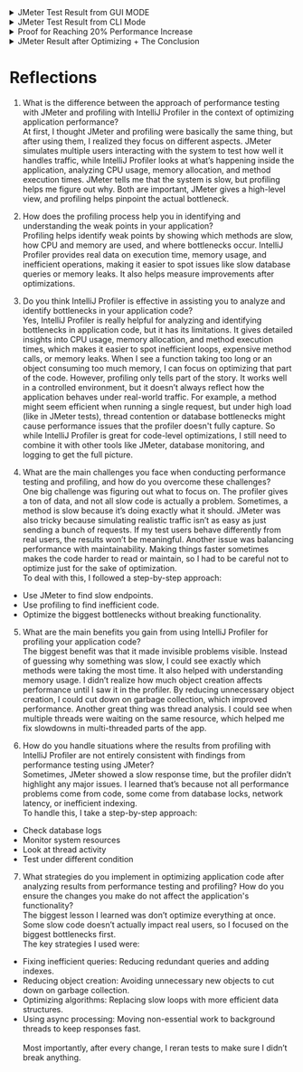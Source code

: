 <details>
   <summary> JMeter Test Result from GUI MODE </summary>

   ## Test Plan 1 in GUI

   ![test plan 1 gui 1](images/test-plan-1-GUI-r1.png)
   ![test plan 1 gui 2](images/test-plan-1-GUI-r2.png)
   ![test plan 1 gui 3](images/test-plan-1-GUI-r3.png)
   ![test plan 1 gui 4](images/test-plan-1-GUI-r4.png)

   ## Test Plan 2 in GUI

   ![test plan 2 gui 1](images/test-plan-2-GUI-r1.png)
   ![test plan 2 gui 2](images/test-plan-2-GUI-r2.png)
   ![test plan 2 gui 3](images/test-plan-2-GUI-r3.png)
   ![test plan 2 gui 4](images/test-plan-2-GUI-r4.png)

   ## Test Plan 3 in GUI

   ![test plan 3 gui 1](images/test-plan-3-GUI-r1.png)
   ![test plan 3 gui 2](images/test-plan-3-GUI-r2.png)
   ![test plan 3 gui 3](images/test-plan-3-GUI-r3.png)
   ![test plan 3 gui 4](images/test-plan-3-GUI-r4.png)
   
</details>


<details>
   <summary> JMeter Test Result from CLI Mode </summary>

   ![test plan 1 cli](images/testresults1.png)
   ![test plan 2 cli](images/testresults2.png)
   ![test plan 3 cli](images/testresults3.png)
   
</details>


<details>
   <summary> Proof for Reaching 20% Performance Increase </summary>

   ### First Endpoint

   before
   
   ![profiling1](images/time1.png)

   after
   
   ![profiling1op](images/time1optimized.png)

   ### Second Endpoint

   before
   
   ![profiling2](images/time2.png)

   after
   
   ![profiling2op](images/time2optimized.png)

   ### Third Endpoint

   before
   
   ![profiling3](images/time3.png)

   after
   
   ![profiling3op](images/time3optimized.png)
   
</details>


<details>
   <summary> JMeter Result after Optimizing + The Conclusion </summary>

   ![test plan 1 cli_op](images/testresults1_optimized.png)
   ![test plan 2 cli_op](images/testresults2_optimized.png)
   ![test plan 3 cli_op](images/testresults3_optimized.png)


   ### Conclusion

After performing profiling and optimizing the application, I ran another performance test using JMeter. The results showed a significant improvement compared to the initial measurement:
   1. Elapsed Time: Decreased significantly, meaning requests are processed much faster.
   2. Latency: Also reduced, indicating that responses are being sent more quickly.
   3. These improvements suggest that the optimizations effectively removed bottlenecks and improved the overall efficiency of the application. 

By analyzing profiling data, I was able to identify slow operations and optimize them, leading to a much better performance outcome.
   
</details>


# Reflections

1. What is the difference between the approach of performance testing with JMeter and profiling with IntelliJ Profiler in the context of optimizing application performance?
<br/>At first, I thought JMeter and profiling were basically the same thing, but after using them, I realized they focus on different aspects. 
JMeter simulates multiple users interacting with the system to test how well it handles traffic, 
while IntelliJ Profiler looks at what’s happening inside the application, analyzing CPU usage, memory allocation, and method execution times.
JMeter tells me that the system is slow, but profiling helps me figure out why. Both are important, JMeter gives a high-level view, and profiling helps pinpoint the actual bottleneck.

2. How does the profiling process help you in identifying and understanding the weak points in your application?
<br/>Profiling helps identify weak points by showing which methods are slow, how CPU and memory are used, and where bottlenecks occur. 
IntelliJ Profiler provides real data on execution time, memory usage, and inefficient operations, making it easier to spot issues like slow database queries or memory leaks. 
It also helps measure improvements after optimizations.
   
3. Do you think IntelliJ Profiler is effective in assisting you to analyze and identify bottlenecks in your application code?
<br/>Yes, IntelliJ Profiler is really helpful for analyzing and identifying bottlenecks in application code, but it has its limitations. 
It gives detailed insights into CPU usage, memory allocation, and method execution times, which makes it easier to spot inefficient loops, expensive method calls, or memory leaks. 
When I see a function taking too long or an object consuming too much memory, I can focus on optimizing that part of the code.
However, profiling only tells part of the story. It works well in a controlled environment, but it doesn’t always reflect how the application behaves under real-world traffic. 
For example, a method might seem efficient when running a single request, but under high load (like in JMeter tests), thread contention or database bottlenecks might cause performance issues that the profiler doesn't fully capture.
So while IntelliJ Profiler is great for code-level optimizations, I still need to combine it with other tools like JMeter, database monitoring, and logging to get the full picture.
   
4. What are the main challenges you face when conducting performance testing and profiling, and how do you overcome these challenges?
<br/>One big challenge was figuring out what to focus on. The profiler gives a ton of data, and not all slow code is actually a problem. Sometimes, a method is slow because it’s doing exactly what it should.
JMeter was also tricky because simulating realistic traffic isn’t as easy as just sending a bunch of requests. If my test users behave differently from real users, the results won’t be meaningful.
Another issue was balancing performance with maintainability. Making things faster sometimes makes the code harder to read or maintain, so I had to be careful not to optimize just for the sake of optimization.
<br/>To deal with this, I followed a step-by-step approach:
- Use JMeter to find slow endpoints.
- Use profiling to find inefficient code.
- Optimize the biggest bottlenecks without breaking functionality.

5. What are the main benefits you gain from using IntelliJ Profiler for profiling your application code?
<br/>The biggest benefit was that it made invisible problems visible. Instead of guessing why something was slow, I could see exactly which methods were taking the most time.
It also helped with understanding memory usage. I didn’t realize how much object creation affects performance until I saw it in the profiler. 
By reducing unnecessary object creation, I could cut down on garbage collection, which improved performance.
Another great thing was thread analysis. I could see when multiple threads were waiting on the same resource, which helped me fix slowdowns in multi-threaded parts of the app.
    
6. How do you handle situations where the results from profiling with IntelliJ Profiler are not entirely consistent with findings from performance testing using JMeter?
<br/>Sometimes, JMeter showed a slow response time, but the profiler didn’t highlight any major issues. 
I learned that’s because not all performance problems come from code, some come from database locks, network latency, or inefficient indexing.
<br/>To handle this, I take a step-by-step approach:
- Check database logs
- Monitor system resources 
- Look at thread activity 
- Test under different condition
    
7. What strategies do you implement in optimizing application code after analyzing results from performance testing and profiling? How do you ensure the changes you make do not affect the application's functionality?
<br/>The biggest lesson I learned was don’t optimize everything at once. Some slow code doesn’t actually impact real users, so I focused on the biggest bottlenecks first.
<br/>The key strategies I used were:
- Fixing inefficient queries: Reducing redundant queries and adding indexes.
- Reducing object creation: Avoiding unnecessary new objects to cut down on garbage collection.
- Optimizing algorithms: Replacing slow loops with more efficient data structures.
- Using async processing: Moving non-essential work to background threads to keep responses fast.
<br/><br/>Most importantly, after every change, I reran tests to make sure I didn’t break anything. 

